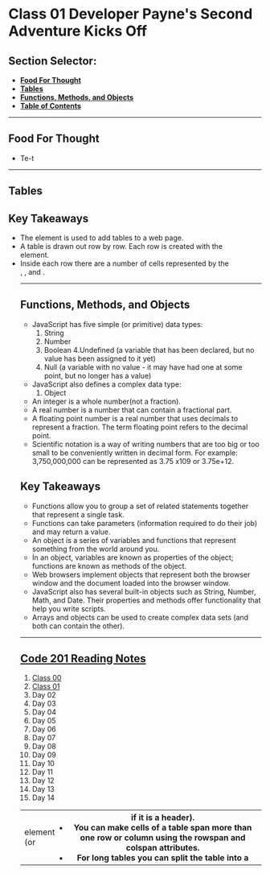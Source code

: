 # **Class 01 Developer Payne's Second Adventure Kicks Off**

## **Section Selector**:
  - [**Food For Thought**](#food-for-thought)
  - [**Tables**](#tables)
  - [**Functions, Methods, and Objects**](#functions-methods-and-objects)
  - [**Table of Contents**](#code-201-reading-notes)

---

## **Food For Thought**
- Te-t

---

## **Tables**

## **Key Takeaways**
- The <table> element is used to add tables to a web page.
- A table is drawn out row by row. Each row is created with the <tr> element.
- Inside each row there are a number of cells represented by the <td> element (or <th> if it is a header).
- You can make cells of a table span more than one row or column using the rowspan and colspan attributes.
- For long tables you can split the table into a <thead>, <tbody>, and <tfoot>.

---

## **Functions, Methods, and Objects**
- JavaScript has five simple (or primitive) data types:
  1. String
  2. Number
  3. Boolean
  4.Undefined (a variable that has been declared, but
  no value has been assigned to it yet)
  5. Null (a variable with no value - it may have had
  one at some point, but no longer has a value)
- JavaScript also defines a complex data type:
  1. Object 
- An integer is a whole number(not a fraction).
- A real number is a number that can contain a fractional part.
- A floating point number is a real number that uses decimals to represent a fraction. The term floating point
refers to the decimal point.
- Scientific notation is a way of writing numbers that are too big or too small to be conveniently written in
decimal form. For example: 3,750,000,000 can be represented as 3.75 x109 or 3.75e+12.



## **Key Takeaways**
- Functions allow you to group a set of related statements together that represent a single task.
- Functions can take parameters (information required to do their job) and may return a value.
- An object is a series of variables and functions that represent something from the world around you.
- In an object, variables are known as properties of the object; functions are known as methods of the object.
- Web browsers implement objects that represent both the browser window and the document loaded into the browser window.
- JavaScript also has several built-in objects such as String, Number, Math, and Date. Their properties and methods offer functionality that help you write scripts.
- Arrays and objects can be used to create complex data sets (and both can contain the other).

---

## [**Code 201 Reading Notes**](/201/201homepage.md)
  1. [Class 00](/201/class-01.md)
  2. [Class 01](/201/class-02.md)
  3. Day 02
  4. Day 03
  5. Day 04
  6. Day 05
  7. Day 06
  8. Day 07
  9. Day 08
  10. Day 09
  11. Day 10
  12. Day 11
  13. Day 12
  14. Day 13
  15. Day 14
<!-- DrP E-Sign Up, Up, Down, Down, Left, Right, Left, Right, B, A, Start -->

